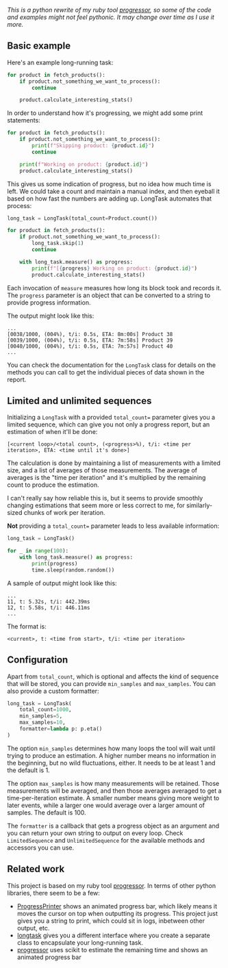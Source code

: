 *This is a python rewrite of my ruby tool [progressor](https://github.com/andrewradev/progressor), so some of the code and examples might not feel pythonic. It may change over time as I use it more.*

## Basic example

Here's an example long-running task:

```python
for product in fetch_products():
    if product.not_something_we_want_to_process():
        continue

    product.calculate_interesting_stats()
```

In order to understand how it's progressing, we might add some print statements:

```python
for product in fetch_products():
    if product.not_something_we_want_to_process():
        print(f"Skipping product: {product.id}")
        continue

    print(f"Working on product: {product.id}")
    product.calculate_interesting_stats()
```

This gives us some indication of progress, but no idea how much time is left. We could take a count and maintain a manual index, and then eyeball it based on how fast the numbers are adding up. LongTask automates that process:

```python
long_task = LongTask(total_count=Product.count())

for product in fetch_products():
    if product.not_something_we_want_to_process():
        long_task.skip(1)
        continue

    with long_task.measure() as progress:
        print(f"[{progress} Working on product: {product.id}")
        product.calculate_interesting_stats()
```

Each invocation of `measure` measures how long its block took and records it. The `progress` parameter is an object that can be converted to a string to provide progress information.

The output might look like this:

```
...
[0038/1000, (004%), t/i: 0.5s, ETA: 8m:00s] Product 38
[0039/1000, (004%), t/i: 0.5s, ETA: 7m:58s] Product 39
[0040/1000, (004%), t/i: 0.5s, ETA: 7m:57s] Product 40
...
```

You can check the documentation for the `LongTask` class for details on the methods you can call to get the individual pieces of data shown in the report.

## Limited and unlimited sequences

Initializing a `LongTask` with a provided `total_count=` parameter gives you a limited sequence, which can give you not only a progress report, but an estimation of when it'll be done:

```
[<current loop>/<total count>, (<progress>%), t/i: <time per iteration>, ETA: <time until it's done>]
```

The calculation is done by maintaining a list of measurements with a limited size, and a list of averages of those measurements. The average of averages is the "time per iteration" and it's multiplied by the remaining count to produce the estimation.

I can't really say how reliable this is, but it seems to provide smoothly changing estimations that seem more or less correct to me, for similarly-sized chunks of work per iteration.

**Not** providing a `total_count=` parameter leads to less available information:

```python
long_task = LongTask()

for _ in range(100):
    with long_task.measure() as progress:
        print(progress)
        time.sleep(random.random())
```

A sample of output might look like this:

```
...
11, t: 5.32s, t/i: 442.39ms
12, t: 5.58s, t/i: 446.11ms
...
```

The format is:

```
<current>, t: <time from start>, t/i: <time per iteration>
```

## Configuration

Apart from `total_count`, which is optional and affects the kind of sequence that will be stored, you can provide `min_samples` and `max_samples`. You can also provide a custom formatter:

```python
long_task = LongTask(
    total_count=1000,
    min_samples=5,
    max_samples=10,
    formatter=lambda p: p.eta()
)
```

The option `min_samples` determines how many loops the tool will wait until trying to produce an estimation. A higher number means no information in the beginning, but no wild fluctuations, either. It needs to be at least 1 and the default is 1.

The option `max_samples` is how many measurements will be retained. Those measurements will be averaged, and then those averages averaged to get a time-per-iteration estimate. A smaller number means giving more weight to later events, while a larger one would average over a larger amount of samples. The default is 100.

The `formatter` is a callback that gets a progress object as an argument and you can return your own string to output on every loop. Check `LimitedSequence` and `UnlimitedSequence` for the available methods and accessors you can use.

## Related work

This project is based on my ruby tool [progressor](https://github.com/andrewradev/progressor). In terms of other python libraries, there seem to be a few:

- [ProgressPrinter](https://pypi.org/project/ProgressPrinter/) shows an animated progress bar, which likely means it moves the cursor on top when outputting its progress. This project just gives you a string to print, which could sit in logs, inbetween other output, etc.
- [longtask](https://pypi.org/project/longtask/) gives you a different interface where you create a separate class to encapsulate your long-running task.
- [progressor](https://pypi.org/project/progressor/) uses scikit to estimate the remaining time and shows an animated progress bar
